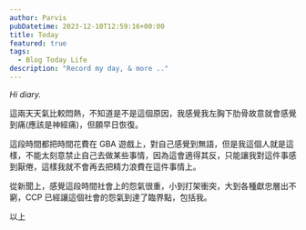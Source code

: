 ```yaml
---
author: Parvis
pubDatetime: 2023-12-10T12:59:16+00:00
title: Today
featured: true
tags:
  - Blog Today Life
description: "Record my day, & more .."
---
```


*Hi diary.*       

這兩天天氣比較悶熱，不知道是不是這個原因，我感覺我左胸下肋骨故意就會感覺到痛(應該是神經痛)，但願早日恢復。    

這段時間都把時間花費在 GBA 遊戲上，對自己感覺到無語，但是我這個人就是這樣，不能太刻意禁止自己去做某些事情，因為這會適得其反，只能讓我對這件事感到厭倦，這樣我就不會再去把精力浪費在這件事情上。     

從新聞上，感覺這段時間社會上的怨氣很重，小到打架衝突，大到各種獻忠層出不窮，CCP 已經讓這個社會的怨氣到達了臨界點，包括我。     

以上